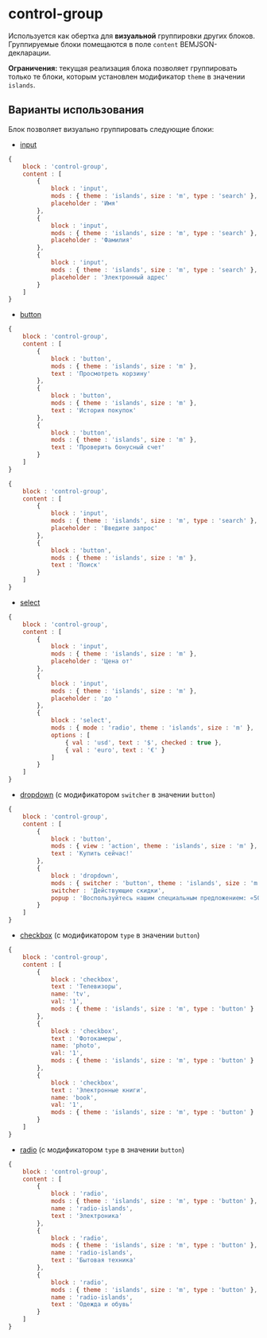 # control-group

Используется как обертка для **визуальной** группировки других блоков. Группируемые блоки помещаются в поле `content` BEMJSON-декларации.

**Ограничения:** текущая реализация блока позволяет группировать только те блоки, которым установлен модификатор `theme` в значении `islands`.

## Варианты использования

Блок позволяет визуально группировать следующие блоки:

* [input](../input/input.ru.md)

```js
{
    block : 'control-group',
    content : [
        {
            block : 'input',
            mods : { theme : 'islands', size : 'm', type : 'search' },
            placeholder : 'Имя'
        },
        {
            block : 'input',
            mods : { theme : 'islands', size : 'm', type : 'search' },
            placeholder : 'Фамилия'
        },
        {
            block : 'input',
            mods : { theme : 'islands', size : 'm', type : 'search' },
            placeholder : 'Электронный адрес'
        }
    ]
}
```

* [button](../button/button.ru.md)

```js
{
    block : 'control-group',
    content : [
        {
            block : 'button',
            mods : { theme : 'islands', size : 'm' },
            text : 'Просмотреть корзину'
        },
        {
            block : 'button',
            mods : { theme : 'islands', size : 'm' },
            text : 'История покупок'
        },
        {
            block : 'button',
            mods : { theme : 'islands', size : 'm' },
            text : 'Проверить бонусный счет'
        }
    ]
}
```

```js
{
    block : 'control-group',
    content : [
        {
            block : 'input',
            mods : { theme : 'islands', size : 'm', type : 'search' },
            placeholder : 'Введите запрос'
        },
        {
            block : 'button',
            mods : { theme : 'islands', size : 'm' },
            text : 'Поиск'
        }
    ]
}
```

* [select](../select/select.ru.md)

```js
{
    block : 'control-group',
    content : [
        {
            block : 'input',
            mods : { theme : 'islands', size : 'm' },
            placeholder : 'Цена от'
        },
        {
            block : 'input',
            mods : { theme : 'islands', size : 'm' },
            placeholder : 'до '
        },
        {
            block : 'select',
            mods : { mode : 'radio', theme : 'islands', size : 'm' },
            options : [
                { val : 'usd', text : '$', checked : true },
                { val : 'euro', text : '€' }
            ]
        }
    ]
}
```

* [dropdown](../dropdown/dropdown.ru.md) (с модификатором `switcher` в значении `button`)

```js
{
    block : 'control-group',
    content : [
        {
            block : 'button',
            mods : { view : 'action', theme : 'islands', size : 'm' },
            text : 'Купить сейчас!'
        },
        {
            block : 'dropdown',
            mods : { switcher : 'button', theme : 'islands', size : 'm' },
            switcher : 'Действующие скидки',
            popup : 'Воспользуйтесь нашим специальным предложением: «50% скидка на доставку каждого пятого груза».'
        }
    ]
}
```

* [checkbox](../checkbox/checkbox.ru.md) (с модификатором `type` в значении `button`)

```js
{
    block : 'control-group',
    content : [
        {
            block : 'checkbox',
            text : 'Телевизоры',
            name: 'tv',
            val: '1',
            mods : { theme : 'islands', size : 'm', type : 'button' }
        },
        {
            block : 'checkbox',
            text : 'Фотокамеры',
            name: 'photo',
            val: '1',
            mods : { theme : 'islands', size : 'm', type : 'button' }
        },
        {
            block : 'checkbox',
            text : 'Электронные книги',
            name: 'book',
            val: '1',
            mods : { theme : 'islands', size : 'm', type : 'button' }
        }
    ]
}
```

* [radio](../radio/radio.ru.md) (с модификатором `type` в значении `button`)

```js
{
    block : 'control-group',
    content : [
        {
            block : 'radio',
            mods : { theme : 'islands', size : 'm', type : 'button' },
            name : 'radio-islands',
            text : 'Электроника'
        },
        {
            block : 'radio',
            mods : { theme : 'islands', size : 'm', type : 'button' },
            name : 'radio-islands',
            text : 'Бытовая техника'
        },
        {
            block : 'radio',
            mods : { theme : 'islands', size : 'm', type : 'button' },
            name : 'radio-islands',
            text : 'Одежда и обувь'
        }
    ]
}
```
